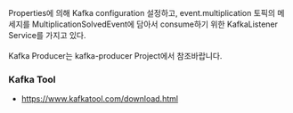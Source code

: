 Properties에 의해 Kafka configuration 설정하고, event.multiplication 토픽의 메세지를 MultiplicationSolvedEvent에 담아서 consume하기 위한 KafkaListener Service를 가지고 있다.
<br>
<br>
Kafka Producer는 kafka-producer Project에서 참조바랍니다.

### Kafka Tool
* https://www.kafkatool.com/download.html